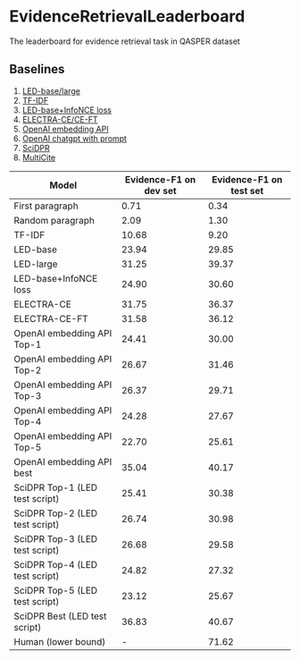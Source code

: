 # EvidenceRetrievalLeaderboard
The leaderboard for evidence retrieval task in QASPER dataset

## Baselines

1. [LED-base/large](https://aclanthology.org/2021.naacl-main.365.pdf)
2. [TF-IDF](https://aclanthology.org/2021.naacl-main.365.pdf)
3. [LED-base+InfoNCE loss](https://aclanthology.org/2022.naacl-main.207.pdf)
4. [ELECTRA-CE/CE-FT](https://arxiv.org/pdf/2210.01959.pdf)
5. [OpenAI embedding API](https://github.com/mukulpatnaik/researchgpt)
6. [OpenAI chatgpt with prompt](...)
7. [SciDPR](https://github.com/gmftbyGMFTBY/SciDPR)
8. [MultiCite](https://aclanthology.org/2022.naacl-main.137.pdf)


| Model | Evidence-F1 on dev set | Evidence-F1 on test set |
| ----- | ---------------------- | ----------------------- |
| First paragraph | 0.71 | 0.34 |
| Random paragraph | 2.09 | 1.30 |
| TF-IDF | 10.68 | 9.20 |
| LED-base | 23.94 | 29.85 |
| LED-large | 31.25 | 39.37 |
| LED-base+InfoNCE loss | 24.90 | 30.60 |
| ELECTRA-CE | 31.75 | 36.37 |
| ELECTRA-CE-FT | 31.58 | 36.12 |
| OpenAI embedding API Top-1 | 24.41 | 30.00 |
| OpenAI embedding API Top-2 | 26.67 | 31.46 |
| OpenAI embedding API Top-3 | 26.37 | 29.71 |
| OpenAI embedding API Top-4 | 24.28 | 27.67 |
| OpenAI embedding API Top-5 | 22.70 | 25.61 |
| OpenAI embedding API best | 35.04  | 40.17 |
| SciDPR Top-1 (LED test script) | 25.41 | 30.38 |
| SciDPR Top-2 (LED test script) | 26.74 | 30.98 |
| SciDPR Top-3 (LED test script) | 26.68 | 29.58 |
| SciDPR Top-4 (LED test script) | 24.82 | 27.32 |
| SciDPR Top-5 (LED test script) | 23.12 | 25.67 |
| SciDPR Best  (LED test script) | 36.83 | 40.67 |
| Human (lower bound) | - | 71.62 |
